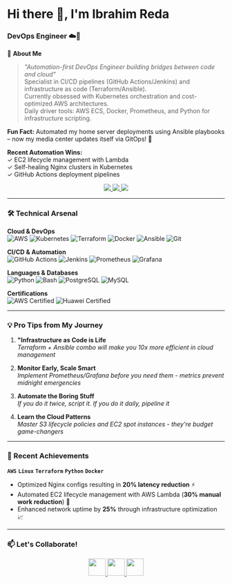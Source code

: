 # Hi there 👋, I'm Ibrahim Reda
### **DevOps Engineer** ☁️🚀

🌟 **About Me**  
> *"Automation-first DevOps Engineer building bridges between code and cloud"*  
Specialist in CI/CD pipelines (GitHub Actions/Jenkins) and infrastructure as code (Terraform/Ansible).  
Currently obsessed with Kubernetes orchestration and cost-optimized AWS architectures.  
Daily driver tools: AWS ECS, Docker, Prometheus, and Python for infrastructure scripting.  

**Fun Fact:** Automated my home server deployments using Ansible playbooks – now my media center updates itself via GitOps! 🚀

**Recent Automation Wins:**  
✓ EC2 lifecycle management with Lambda  
✓ Self-healing Nginx clusters in Kubernetes  
✓ GitHub Actions deployment pipelines  

<p align="center">
  <a href="mailto:ibrahimworkacount@gmail.com">
    <img src="https://img.shields.io/badge/Gmail-D14836?style=for-the-badge&logo=gmail&logoColor=white" />
  </a>
  <a href="https://www.linkedin.com/in/ibrahim-reda-929099220/">
    <img src="https://img.shields.io/badge/LinkedIn-0077B5?style=for-the-badge&logo=linkedin&logoColor=white" />
  </a>
  <a href="https://github.com/ibrahim-reda-2001">
    <img src="https://img.shields.io/badge/GitHub-100000?style=for-the-badge&logo=github&logoColor=white" />
  </a>
</p>

---

### 🛠️ Technical Arsenal

**Cloud & DevOps**  
![AWS](https://img.shields.io/badge/AWS-%23FF9900.svg?style=for-the-badge&logo=amazon-aws&logoColor=white)
![Kubernetes](https://img.shields.io/badge/kubernetes-%23326ce5.svg?style=for-the-badge&logo=kubernetes&logoColor=white)
![Terraform](https://img.shields.io/badge/terraform-%235835CC.svg?style=for-the-badge&logo=terraform&logoColor=white)
![Docker](https://img.shields.io/badge/Docker-2496ED?style=for-the-badge&logo=docker&logoColor=white)
![Ansible](https://img.shields.io/badge/Ansible-EE0000?style=for-the-badge&logo=ansible&logoColor=white)
![Git](https://img.shields.io/badge/Git-F05032?style=for-the-badge&logo=git&logoColor=white)

**CI/CD & Automation**  
![GitHub Actions](https://img.shields.io/badge/github%20actions-%232671E5.svg?style=for-the-badge&logo=githubactions&logoColor=white)
![Jenkins](https://img.shields.io/badge/jenkins-%232C5263.svg?style=for-the-badge&logo=jenkins&logoColor=white)
![Prometheus](https://img.shields.io/badge/Prometheus-E6522C?style=for-the-badge&logo=Prometheus&logoColor=white)
![Grafana](https://img.shields.io/badge/grafana-%23F46800.svg?style=for-the-badge&logo=grafana&logoColor=white)

**Languages & Databases**  
![Python](https://img.shields.io/badge/python-3670A0?style=for-the-badge&logo=python&logoColor=ffdd54)
![Bash](https://img.shields.io/badge/bash-%23121011.svg?style=for-the-badge&logo=gnu-bash&logoColor=white)
![PostgreSQL](https://img.shields.io/badge/postgres-%23316192.svg?style=for-the-badge&logo=postgresql&logoColor=white)
![MySQL](https://img.shields.io/badge/mysql-%2300f.svg?style=for-the-badge&logo=mysql&logoColor=white)

**Certifications**  
![AWS Certified](https://img.shields.io/badge/AWS-Certified%20Cloud%20Practitioner-FF9900?style=for-the-badge&logo=amazon-aws)
![Huawei Certified](https://img.shields.io/badge/Huawei-Certified%20Developer%20-red?style=for-the-badge&logo=huawei)

---

### 💡 Pro Tips from My Journey

1. **"Infrastructure as Code is Life**  
   *Terraform + Ansible combo will make you 10x more efficient in cloud management*

2. **Monitor Early, Scale Smart**  
   *Implement Prometheus/Grafana before you need them - metrics prevent midnight emergencies*

3. **Automate the Boring Stuff**  
   *If you do it twice, script it. If you do it daily, pipeline it*

4. **Learn the Cloud Patterns**  
   *Master S3 lifecycle policies and EC2 spot instances - they're budget game-changers*

---

### 🚀 Recent Achievements 
**`AWS`** **`Linux`** **`Terraform`** **`Python`** **`Docker`**

- Optimized Nginx configs resulting in **20% latency reduction** ⚡
- Automated EC2 lifecycle management with AWS Lambda (**30% manual work reduction**) 🤖
- Enhanced network uptime by **25%** through infrastructure optimization 📈
  

---

### 📫 Let's Collaborate!

<p align="center">
  <a href="mailto:ibrahimworkacount@gmail.com">
    <img src="https://img.icons8.com/color/48/000000/gmail.png" width="40"/>
  </a>
  <a href="www.linkedin.com/in/ibrahim-reda-929099220">
    <img src="https://img.icons8.com/color/48/000000/linkedin.png" width="40"/>
  </a>
  <a href="https://github.com/ibrahim-reda-2001">
    <img src="https://img.icons8.com/ios-filled/50/000000/github.png" width="40"/>
  </a>
</p>


